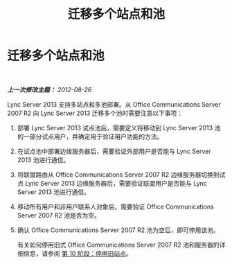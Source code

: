 ﻿---
title: 迁移多个站点和池
TOCTitle: 迁移多个站点和池
ms:assetid: 3bf677d4-a5af-4f73-8fad-1abf5b668cc1
ms:mtpsurl: https://technet.microsoft.com/zh-cn/library/JJ688025(v=OCS.15)
ms:contentKeyID: 49888379
ms.date: 05/19/2016
mtps_version: v=OCS.15
ms.translationtype: HT
---

# 迁移多个站点和池

 

_**上一次修改主题：** 2012-08-26_

Lync Server 2013 支持多站点和多池部署。从 Office Communications Server 2007 R2 向 Lync Server 2013 迁移多个池时需要注意以下事项：

1.  部署 Lync Server 2013 试点池后，需要定义将移动到 Lync Server 2013 池的一部分试点用户，并确定用于验证用户功能的方法。

2.  在试点池中部署边缘服务器后，需要验证外部用户是否能与 Lync Server 2013 池进行通信。

3.  将联盟路由从 Office Communications Server 2007 R2 边缘服务器切换到试点 Lync Server 2013 边缘服务器后，需要验证联盟用户是否能与 Lync Server 2013 池进行通信。

4.  移动所有用户和非用户联系人对象后，需要验证 Office Communications Server 2007 R2 池是否为空。

5.  确认 Office Communications Server 2007 R2 池为空后，即可停用该池。
    
    有关如何停用旧式 Office Communications Server 2007 R2 池和服务器的详细信息，请参阅 [第 10 阶段：停用旧站点](phase-10-decommission-legacy-site.md)。

